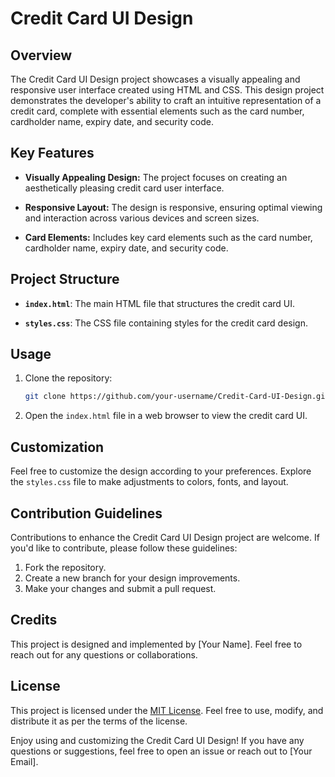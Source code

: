# Credit Card UI Design

## Overview

The Credit Card UI Design project showcases a visually appealing and responsive user interface created using HTML and CSS. This design project demonstrates the developer's ability to craft an intuitive representation of a credit card, complete with essential elements such as the card number, cardholder name, expiry date, and security code.

## Key Features

- **Visually Appealing Design:** The project focuses on creating an aesthetically pleasing credit card user interface.

- **Responsive Layout:** The design is responsive, ensuring optimal viewing and interaction across various devices and screen sizes.

- **Card Elements:** Includes key card elements such as the card number, cardholder name, expiry date, and security code.

## Project Structure

- **`index.html`**: The main HTML file that structures the credit card UI.

- **`styles.css`**: The CSS file containing styles for the credit card design.

## Usage

1. Clone the repository:

   ```bash
   git clone https://github.com/your-username/Credit-Card-UI-Design.git
   ```

2. Open the `index.html` file in a web browser to view the credit card UI.

## Customization

Feel free to customize the design according to your preferences. Explore the `styles.css` file to make adjustments to colors, fonts, and layout.

## Contribution Guidelines

Contributions to enhance the Credit Card UI Design project are welcome. If you'd like to contribute, please follow these guidelines:

1. Fork the repository.
2. Create a new branch for your design improvements.
3. Make your changes and submit a pull request.

## Credits

This project is designed and implemented by [Your Name]. Feel free to reach out for any questions or collaborations.

## License

This project is licensed under the [MIT License](LICENSE). Feel free to use, modify, and distribute it as per the terms of the license.

Enjoy using and customizing the Credit Card UI Design! If you have any questions or suggestions, feel free to open an issue or reach out to [Your Email].
